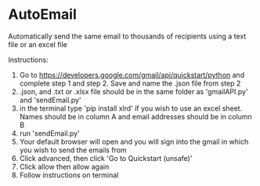 # AutoEmail
Automatically send the same email to thousands of recipients using a text file or an excel file


Instructions:
1) Go to https://developers.google.com/gmail/api/quickstart/python and complete step 1 and step 2. 
    Save and name the .json file from step 2
2)  .json, and .txt or .xlsx file should be in the same folder as 'gmailAPI.py' and 'sendEmail.py'
3) in the terminal type 'pip install xlrd' if you wish to use an excel sheet. Names should be in column A and email addresses should be in column B
4) run 'sendEmail.py'
5) Your default browser will open and you will sign into the gmail in which you wish to send the emails from
6) Click advanced, then click 'Go to Quickstart (unsafe)'
7) Click allow then allow again
8) Follow instructions on terminal
